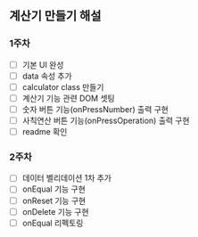 ## 계산기 만들기 해설

### 1주차
- [ ] 기본 UI 완성
- [ ] data 속성 추가
- [ ] calculator class 만들기
- [ ] 계산기 기능 관련 DOM 셋팅
- [ ] 숫자 버튼 기능(onPressNumber) 출력 구현
- [ ] 사칙연산 버튼 기능(onPressOperation) 출력 구현
- [ ] readme 확인

### 2주차
- [ ] 데이터 벨리데이션 1차 추가
- [ ] onEqual 기능 구현
- [ ] onReset 기능 구현
- [ ] onDelete 기능 구현
- [ ] onEqual 리펙토링
